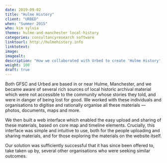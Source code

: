 ```yaml
---
date: 2019-09-02
title: "Hulme History"
client: "URBED"
when: "Summer 2015"
who: kim sylvia
themes: hulme-and-manchester local-history
categories: consultancyresearch software
linktourl: http://hulmehistory.info
linktotext:
image:
imagealt:
description: "How we collaborated with Urbed to create 'Hulme History', an interface for the storage and viewing of historic archival materials, which has since been offered to several other organisations seeking similar solutions."
weight: 100
draft: true
---
```


Both GFSC and Urbed are based in or near Hulme, Manchester, and we became aware of several rich sources of local historic archival material which were not accessible to the community whose stories they told, and were in danger of being lost for good. We worked with these individuals and organisations to digitise and rationally organise all these materials — photos, documents, maps and more.

We then built a web interface which enabled the easy upload and sharing of these materials, based on core map and timeline elements. Crucially, this interface was simple and intuitive to use, both for the people uploading and sharing materials, and for those exploring the materials on the website itself.

Our solution was sufficiently successful that it has since been offered to, take taken up by, several other organisations who were seeking similar outcomes.
